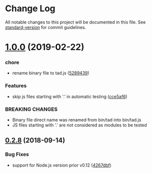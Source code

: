 # Change Log

All notable changes to this project will be documented in this file. See [standard-version](https://github.com/conventional-changelog/standard-version) for commit guidelines.

# [1.0.0](https://github.com/medikoo/tad/compare/v0.2.8...v1.0.0) (2019-02-22)

### chore

-   rename binary file to tad.js ([5289439](https://github.com/medikoo/tad/commit/5289439))

### Features

-   skip js files starting with '.' in automatic testing ([cce5af6](https://github.com/medikoo/tad/commit/cce5af6))

### BREAKING CHANGES

-   Binary file direct name was renamed from bin/tad into bin/tad.js
-   JS files starting with '.' are not considered as modules to be tested

<a name="0.2.8"></a>

## [0.2.8](https://github.com/medikoo/tad/compare/v0.2.7...v0.2.8) (2018-09-14)

### Bug Fixes

-   support for Node.js version prior v0.12 ([4267dbf](https://github.com/medikoo/tad/commit/4267dbf))
